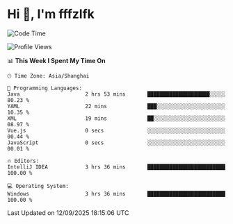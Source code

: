 # Hi 👋, I'm fffzlfk

<!--START_SECTION:waka-->
![Code Time](http://img.shields.io/badge/Code%20Time-1%2C376%20hrs%203%20mins-blue)

![Profile Views](http://img.shields.io/badge/Profile%20Views-0-blue)

📊 **This Week I Spent My Time On** 

```text
🕑︎ Time Zone: Asia/Shanghai

💬 Programming Languages: 
Java                     2 hrs 53 mins       ████████████████████░░░░░   80.23 % 
YAML                     22 mins             ███░░░░░░░░░░░░░░░░░░░░░░   10.35 % 
XML                      19 mins             ██░░░░░░░░░░░░░░░░░░░░░░░   08.97 % 
Vue.js                   0 secs              ░░░░░░░░░░░░░░░░░░░░░░░░░   00.44 % 
JavaScript               0 secs              ░░░░░░░░░░░░░░░░░░░░░░░░░   00.01 % 

🔥 Editors: 
IntelliJ IDEA            3 hrs 36 mins       █████████████████████████   100.00 % 

💻 Operating System: 
Windows                  3 hrs 36 mins       █████████████████████████   100.00 % 
```


 Last Updated on 12/09/2025 18:15:06 UTC
<!--END_SECTION:waka-->
